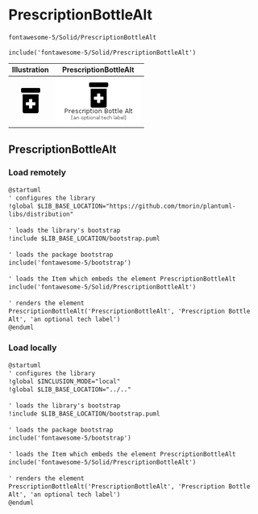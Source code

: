 # PrescriptionBottleAlt


```text
fontawesome-5/Solid/PrescriptionBottleAlt
```

```text
include('fontawesome-5/Solid/PrescriptionBottleAlt')
```



| Illustration | PrescriptionBottleAlt |
| :---: | :---: |
| ![illustration for Illustration](../../fontawesome-5/Solid/PrescriptionBottleAlt.png) | ![illustration for PrescriptionBottleAlt](../../fontawesome-5/Solid/PrescriptionBottleAlt.Local.png) |




## PrescriptionBottleAlt

### Load remotely
```plantuml
@startuml
' configures the library
!global $LIB_BASE_LOCATION="https://github.com/tmorin/plantuml-libs/distribution"

' loads the library's bootstrap
!include $LIB_BASE_LOCATION/bootstrap.puml

' loads the package bootstrap
include('fontawesome-5/bootstrap')

' loads the Item which embeds the element PrescriptionBottleAlt
include('fontawesome-5/Solid/PrescriptionBottleAlt')

' renders the element
PrescriptionBottleAlt('PrescriptionBottleAlt', 'Prescription Bottle Alt', 'an optional tech label')
@enduml
```

### Load locally
```plantuml
@startuml
' configures the library
!global $INCLUSION_MODE="local"
!global $LIB_BASE_LOCATION="../.."

' loads the library's bootstrap
!include $LIB_BASE_LOCATION/bootstrap.puml

' loads the package bootstrap
include('fontawesome-5/bootstrap')

' loads the Item which embeds the element PrescriptionBottleAlt
include('fontawesome-5/Solid/PrescriptionBottleAlt')

' renders the element
PrescriptionBottleAlt('PrescriptionBottleAlt', 'Prescription Bottle Alt', 'an optional tech label')
@enduml
```

